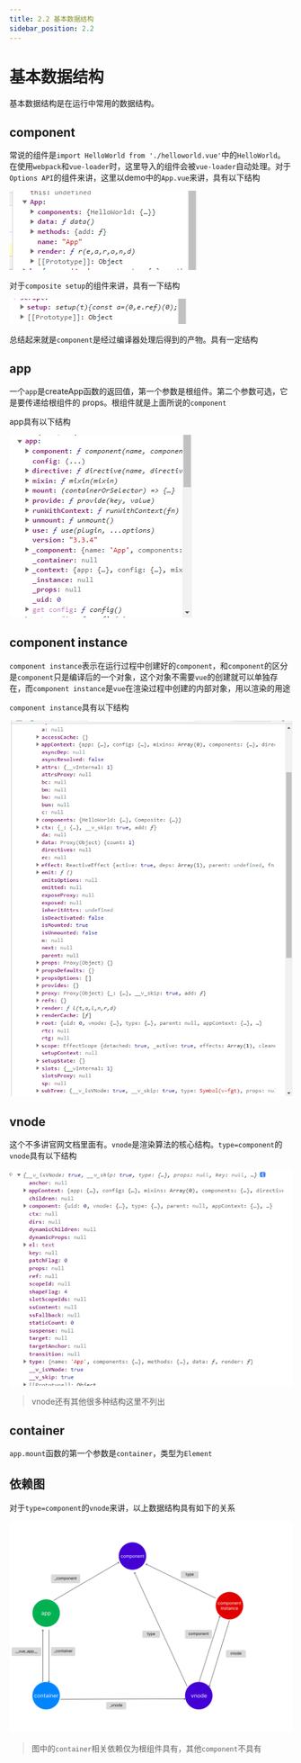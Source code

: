 ```yaml
---
title: 2.2 基本数据结构
sidebar_position: 2.2
---
```


# 基本数据结构

基本数据结构是在运行中常用的数据结构。

## component

常说的组件是`import HelloWorld from './helloworld.vue'`中的`HelloWorld`。在使用`webpack`和`vue-loader`时，这里导入的组件会被`vue-loader`自动处理。对于`Options API`的组件来讲，这里以demo中的`App.vue`来讲，具有以下结构

![](./imgs/options-component.png)

对于`composite setup`的组件来讲，具有一下结构

![](./imgs/composite-componet.png)

总结起来就是`component`是经过编译器处理后得到的产物。具有一定结构

## app

一个`app`是createApp函数的返回值，第一个参数是根组件。第二个参数可选，它是要传递给根组件的 props。根组件就是上面所说的`component`

app具有以下结构

![](./imgs/app.png)

## component instance

`component instance`表示在运行过程中创建好的`component`，和`component`的区分是`component`只是编译后的一个对象，这个对象不需要`vue`的创建就可以单独存在，而`component instance`是`vue`在渲染过程中创建的内部对象，用以渲染的用途

`component instance`具有以下结构

![](./imgs/component-instance.png)

## vnode

这个不多讲官网文档里面有。`vnode`是渲染算法的核心结构。`type=component`的`vnode`具有以下结构

![](./imgs/vnode.png)

> vnode还有其他很多种结构这里不列出

## container

`app.mount`函数的第一个参数是`container`，类型为`Element`

## 依赖图

对于`type=component`的`vnode`来讲，以上数据结构具有如下的关系

![数据结构依赖图](./imgs/dara-graph.png)

> 图中的`container`相关依赖仅为根组件具有，其他`component`不具有
